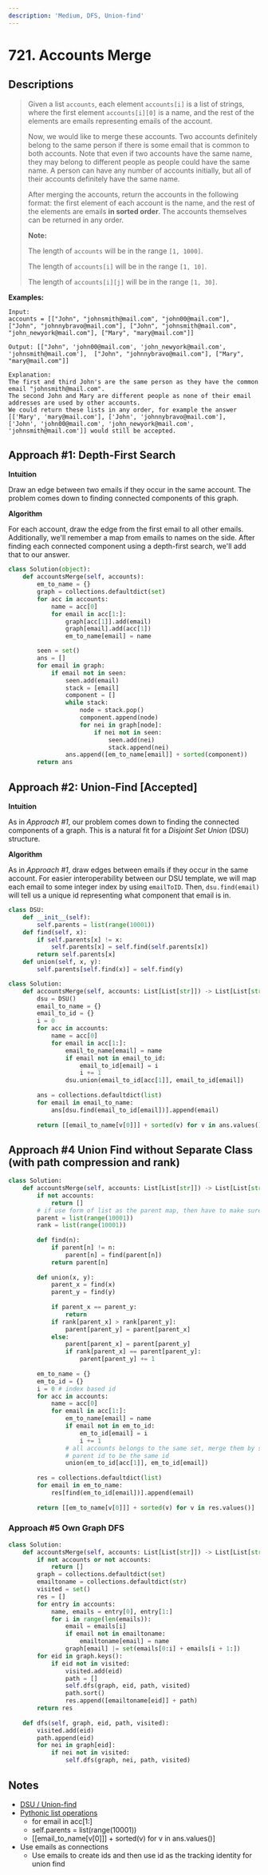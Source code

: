 ```yaml
---
description: 'Medium, DFS, Union-find'
---
```


# 721. Accounts Merge

## Descriptions

> Given a list `accounts`, each element `accounts[i]` is a list of strings, where the first element `accounts[i][0]` is a name, and the rest of the elements are emails representing emails of the account.
>
> Now, we would like to merge these accounts. Two accounts definitely belong to the same person if there is some email that is common to both accounts. Note that even if two accounts have the same name, they may belong to different people as people could have the same name. A person can have any number of accounts initially, but all of their accounts definitely have the same name.
>
> After merging the accounts, return the accounts in the following format: the first element of each account is the name, and the rest of the elements are emails **in sorted order**. The accounts themselves can be returned in any order.
>
> **Note:**
>
> The length of `accounts` will be in the range `[1, 1000]`.
>
> The length of `accounts[i]` will be in the range `[1, 10]`.
>
> The length of `accounts[i][j]` will be in the range `[1, 30]`.

**Examples:**

```text
Input: 
accounts = [["John", "johnsmith@mail.com", "john00@mail.com"], ["John", "johnnybravo@mail.com"], ["John", "johnsmith@mail.com", "john_newyork@mail.com"], ["Mary", "mary@mail.com"]]

Output: [["John", 'john00@mail.com', 'john_newyork@mail.com', 'johnsmith@mail.com'],  ["John", "johnnybravo@mail.com"], ["Mary", "mary@mail.com"]]

Explanation: 
The first and third John's are the same person as they have the common email "johnsmith@mail.com".
The second John and Mary are different people as none of their email addresses are used by other accounts.
We could return these lists in any order, for example the answer [['Mary', 'mary@mail.com'], ['John', 'johnnybravo@mail.com'], 
['John', 'john00@mail.com', 'john_newyork@mail.com', 'johnsmith@mail.com']] would still be accepted.
```

## **Approach \#1: Depth-First Search**

**Intuition**

Draw an edge between two emails if they occur in the same account. The problem comes down to finding connected components of this graph.

**Algorithm**

For each account, draw the edge from the first email to all other emails. Additionally, we'll remember a map from emails to names on the side. After finding each connected component using a depth-first search, we'll add that to our answer.

```python
class Solution(object):
    def accountsMerge(self, accounts):
        em_to_name = {}
        graph = collections.defaultdict(set)
        for acc in accounts:
            name = acc[0]
            for email in acc[1:]:
                graph[acc[1]].add(email)
                graph[email].add(acc[1])
                em_to_name[email] = name

        seen = set()
        ans = []
        for email in graph:
            if email not in seen:
                seen.add(email)
                stack = [email]
                component = []
                while stack:
                    node = stack.pop()
                    component.append(node)
                    for nei in graph[node]:
                        if nei not in seen:
                            seen.add(nei)
                            stack.append(nei)
                ans.append([em_to_name[email]] + sorted(component))
        return ans
```

## **Approach \#2: Union-Find \[Accepted\]**

**Intuition**

As in _Approach \#1_, our problem comes down to finding the connected components of a graph. This is a natural fit for a _Disjoint Set Union_ \(DSU\) structure.

**Algorithm**

As in _Approach \#1_, draw edges between emails if they occur in the same account. For easier interoperability between our DSU template, we will map each email to some integer index by using `emailToID`. Then, `dsu.find(email)` will tell us a unique id representing what component that email is in.

```python
class DSU:
    def __init__(self):
        self.parents = list(range(10001))
    def find(self, x):
        if self.parents[x] != x:
            self.parents[x] = self.find(self.parents[x])
        return self.parents[x]
    def union(self, x, y):
        self.parents[self.find(x)] = self.find(y)

class Solution:
    def accountsMerge(self, accounts: List[List[str]]) -> List[List[str]]:
        dsu = DSU()
        email_to_name = {}
        email_to_id = {}
        i = 0
        for acc in accounts:
            name = acc[0]
            for email in acc[1:]:
                email_to_name[email] = name
                if email not in email_to_id:
                    email_to_id[email] = i
                    i += 1
                dsu.union(email_to_id[acc[1]], email_to_id[email])
        
        ans = collections.defaultdict(list)
        for email in email_to_name:
            ans[dsu.find(email_to_id[email])].append(email)
            
        return [[email_to_name[v[0]]] + sorted(v) for v in ans.values()]
```

## Approach \#4 Union Find without Separate Class \(with path compression and rank\)

```python
class Solution:
    def accountsMerge(self, accounts: List[List[str]]) -> List[List[str]]:
        if not accounts:
            return []
        # if use form of list as the parent map, then have to make sure the problem can be abstracted as INDEX based parent list
        parent = list(range(10001))
        rank = list(range(10001))
        
        def find(n):
            if parent[n] != n:
                parent[n] = find(parent[n])
            return parent[n]
        
        def union(x, y):
            parent_x = find(x)
            parent_y = find(y)
            
            if parent_x == parent_y:
                return
            if rank[parent_x] > rank[parent_y]:
                parent[parent_y] = parent[parent_x]
            else:
                parent[parent_x] = parent[parent_y]
                if rank[parent_x] == parent[parent_y]:
                    parent[parent_y] += 1
        
        em_to_name = {}
        em_to_id = {}
        i = 0 # index based id
        for acc in accounts:
            name = acc[0]
            for email in acc[1:]:
                em_to_name[email] = name
                if email not in em_to_id:
                    em_to_id[email] = i
                    i += 1
                # all accounts belongs to the same set, merge them by setting their
                # parent id to be the same id
                union(em_to_id[acc[1]], em_to_id[email])
        
        res = collections.defaultdict(list)
        for email in em_to_name:
            res[find(em_to_id[email])].append(email)
        
        return [[em_to_name[v[0]]] + sorted(v) for v in res.values()]
```

### Approach \#5 Own Graph DFS

```python
class Solution:
    def accountsMerge(self, accounts: List[List[str]]) -> List[List[str]]:
        if not accounts or not accounts:
            return []
        graph = collections.defaultdict(set)
        emailtoname = collections.defaultdict(str)
        visited = set()
        res = []
        for entry in accounts:
            name, emails = entry[0], entry[1:]
            for i in range(len(emails)):
                email = emails[i]
                if email not in emailtoname:
                    emailtoname[email] = name
                graph[email] |= set(emails[0:i] + emails[i + 1:])
        for eid in graph.keys():
            if eid not in visited:
                visited.add(eid)
                path = []
                self.dfs(graph, eid, path, visited)
                path.sort()
                res.append([emailtoname[eid]] + path)
        return res
    
    def dfs(self, graph, eid, path, visited):
        visited.add(eid)
        path.append(eid)
        for nei in graph[eid]:
            if nei not in visited:
                self.dfs(graph, nei, path, visited)
```

## Notes

* [DSU / Union-find](../concepts/disjoint-set-union-find.md)
* [Pythonic list operations](https://docs.python.org/3/tutorial/datastructures.html#more-on-lists)
  * for email in acc\[1:\]
  * self.parents = list\(range\(10001\)\)
  * \[\[email\_to\_name\[v\[0\]\]\] + sorted\(v\) for v in ans.values\(\)\]
* Use emails as connections
  * Use emails to create ids and then use id as the tracking identity for union find



